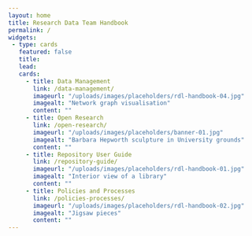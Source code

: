 ```yaml
---
layout: home
title: Research Data Team Handbook
permalink: /
widgets:
 - type: cards
   featured: false
   title: 
   lead: 
   cards:
     - title: Data Management
       link: /data-management/
       imageurl: "/uploads/images/placeholders/rdl-handbook-04.jpg"
       imagealt: "Network graph visualisation"
       content: ""
     - title: Open Research
       link: /open-research/
       imageurl: "/uploads/images/placeholders/banner-01.jpg"
       imagealt: "Barbara Hepworth sculpture in University grounds"
       content: ""
     - title: Repository User Guide
       link: /repository-guide/
       imageurl: "/uploads/images/placeholders/rdl-handbook-01.jpg"
       imagealt: "Interior view of a library"
       content: ""
     - title: Policies and Processes
       link: /policies-processes/
       imageurl: "/uploads/images/placeholders/rdl-handbook-02.jpg"
       imagealt: "Jigsaw pieces"
       content: ""
---
```

